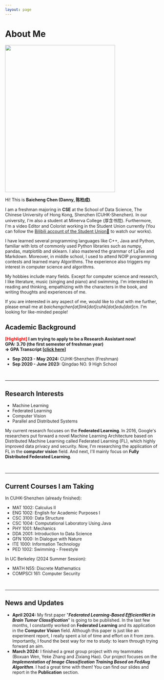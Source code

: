 ```yaml
---
layout: page
---
```


# About Me

<img src="https://baichengdanny.github.io/danny.jpg?raw=true" class="floatpic" width="360" height="480">



Hi! This is **Baicheng Chen (Danny, 陈柏成)**.

I am a freshman majoring in **CSE** at the School of Data Science, The Chinese University of Hong Kong, Shenzhen (CUHK-Shenzhen). In our university, I'm also a student at Minerva College (厚含书院). Furthermore, I'm a video Editor and Colorist working in the Student Union currently (You can follow the [Bilibili account of the Student Union🔗](https://space.bilibili.com/508002687) to watch our works).

I have learned several programming languages like C++, Java and Python, familiar with lots of commonly used Python libraries such as numpy, pandas, matplotlib and sklearn. I also mastered the grammar of LaTex and Markdown. Moreover, in middle school, I used to attend NOIP programming contests and learned many Algorithms. The experience also triggers my interest in computer science and algorithms.

My hobbies include many fields.  Except for computer science and research, I like literature, music (singing and piano) and swimming. I'm interested in reading and thinking, empathizing with the characters in the book, and writing thoughts and experiences of me. 

If you are interested in any aspect of me, would like to chat with me further, please email me at *baichengchen[at]link[dot]cuhk[dot]edu[dot]cn*. I'm looking for like-minded people!

## Academic Background

**<font color='red'>[Highlight]</font> I am trying to apply to be a Research Assistant now!**<br>**GPA: 3.70 (the first semester of freshman year)<br>=> GPA Transcript [[click here](https://baichengdanny.github.io/file/SSR_TSRPT.pdf)]**

- **Sep 2023 - May 2024:** CUHK-Shenzhen (Freshman)
- **Sep 2020 - June 2023:** Qingdao NO. 9 High School

<br>

---

## Research Interests

- Machine Learning
- Federated Learning
- Computer Vision
- Parallel and Distributed Systems

My current research focuses on the **Federated Learning**. In 2016, Google's researchers put forward a novel Machine Learning Architecture based on Distributed Machine Learning called Federated Learning (FL), which highly improved data privacy and security. Now, I'm researching the application of FL in the **computer vision** field. And next, I'll mainly focus on **Fully Distributed Federated Learning**.

<br>

------

## Current Courses I am Taking

In CUHK-Shenzhen (already finished): 

- MAT 1002: Calculus II
- ENG 1002: English for Academic Purposes I
- CSC 3100: Data Structure
- CSC 1004: Computational Laboratory Using Java
- PHY 1001: Mechanics
- DDA 2001: Introduction to Data Science
- GFN 1000: In Dialogue with Nature
- ITE 1000: Information Technology
- PED 1002: Swimming - Freestyle

In UC Berkeley (2024 Summer Session):

- MATH N55: Discrete Mathematics
- COMPSCI 161: Computer Security

<br>

------

## News and Updates

- **April 2024:** My first paper "***Federated Learning-Based EfficientNet in Brain Tumor Classification***" is going to be published. In the last few months, I constantly worked on **Federated Learning** and its application in the **Computer Vision** field. Although this paper is just like an experiment report, I  really spent a lot of time and effort on it from zero. Importantly, I found the best way for me to study: to learn through trying forward an aim. 
- **March 2024:** I finished a great group project with my teammates (Boxuan Wen, Yeke Zhang and Zixiang Hao). Our project focuses on the ***Implementation of Image Classification Training Based on FedAvg Algorithm***. I had a great time with them! You can find our slides and report in the **Publication** section. 
